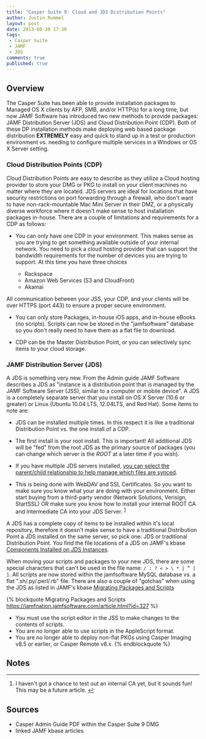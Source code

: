 ```yaml
---
title: "Casper Suite 9: Cloud and JDS Distribution Points"
author: Justin Rummel
layout: post
date: 2013-08-30 17:30
tags: 
 - Casper Suite
 - JAMF
 - JDS
comments: true
published: true
---
```

## Overview

The Casper Suite has been able to provide installation packages to Managed OS X clients by AFP, SMB, and/or HTTP(s) for a long time, but now JAMF Software has introduced two new methods to provide packages: JAMF Distribution Server (JDS) and Cloud Distribution Point (CDP).  Both of these DP installation methods make deploying web based package distribution **EXTREMELY** easy and quick to stand up in a test or production environment vs. needing to configure multiple services in a Windows or OS X Server setting. 

### Cloud Distribution Points (CDP)

Cloud Distribution Points are easy to describe as they utilize a Cloud hosting provider to store your DMG or PKG to install on your client machines no matter where they are located.  JDS servers are ideal for locations that have security restrictions on port forwarding through a firewall, who don't want to have non-rack-mountable Mac Mini Server in their DMZ, or a physically diverse workforce where it doesn't make sense to host installation packages in-house.  There are a couple of limitations and requirements for a CDP as follows: 

-	You can only have one CDP in your environment.  This makes sense as you are trying to get something available outside of your internal network.  You need to pick a cloud hosting provider that can support the bandwidth requirements for the number of devices you are trying to support.  At this time you have three choices

	*	Rackspace
	*	Amazon Web Services (S3 and CloudFront)
	*	Akamai

All communication between your JSS, your CDP, and your clients will be over HTTPS (port 443) to ensure a proper secure environment.

-	You can only store Packages, in-house iOS apps, and in-house eBooks (no scripts).  Scripts can now be stored in the "jamfsoftware" database so you don't really need to have them as a flat file to download. 

-	CDP can be the Master Distribution Point, or you can selectively sync items to your cloud storage. 

### JAMF Distribution Server (JDS)

A JDS is something very new.  From the Admin guide JAMF Software describes a JDS as "instance is a distribution point that is managed by the JAMF Software Server (JSS), similar to a computer or mobile device".  A JDS is a completely separate server that you install on OS X Server (10.6 or greater) or Linux (Ubuntu 10.04 LTS, 12.04LTS, and Red Hat). Some items to note are: 

-	JDS can be installed multiple times.  In this respect it is like a traditional Distribution Point vs. the one install of a CDP.

-	The first install is your root install.  This is important!  All additional JDS will be "fed" from the root JDS as the primary source of packages (you can change which server is the *ROOT* at a later time if you wish).

-	If you have multiple JDS servers installed, [you can select the parent/child relationship to help manage which files are synced][330]. 

-	This is being done with WebDAV and SSL Certificates.  So you want to make sure you know what your are doing with your environment.  Either start buying from a third-party vendor (Network Solutions, Verisign, StartSSL) OR make sure you know how to install your internal ROOT CA and Intermediate CA into your JDS Server.&nbsp;<sup id="fnr1-2013-08-30">[1]</sup>

A JDS has a complete copy of items to be installed within it's local repository, therefore it doesn't make sense to have a traditional Distribution Point a JDS installed on the same server, so pick one: JDS or traditional Distribution Point.  You find the file locations of a JDS on JAMF's kbase [Components Installed on JDS Instances][339].

When moving your scripts and packages to your new JDS, there are some special characters that can't be used in the file name: ```/ : ? < > \ * | ” [ ]```.  All scripts are now stored within the jamfsoftware MySQL database vs. a flat ".sh/.py/.perl/.rb" file.  There are also a couple of "gotchas" when using the JDS as listed in JAMF's kbase [Migrating Packages and Scripts][327]

{% blockquote Migrating Packages and Scripts https://jamfnation.jamfsoftware.com/article.html?id=327 %}
-	You must use the script editor in the JSS to make changes to the contents of scripts.
-	You are no longer able to use scripts in the AppleScript format.
-	You are no longer able to deploy non-flat PKGs using Casper Imaging v8.5 or earlier, or Casper Remote v8.x.
{% endblockquote %}

## Notes

<div class="footnotes">
<hr />
<ol>
	<li id="fn1-2013-08-30">
		<p>I haven't got a chance to test out an internal CA yet, but it sounds fun!  This may be a future article.&nbsp;<a href="#fnr1-2013-08-30" class="footnoteBackLink" title="Jump back to footnote 1 in the text.">&#8617;</a></p>
	</li>
</ol>
</div>


## Sources

-	Casper Admin Guide PDF within the Casper Suite 9 DMG
-	linked JAMF kbase articles

[1]: #fn1-2013-08-30

[339]: https://jamfnation.jamfsoftware.com/article.html?id=339 
[327]: https://jamfnation.jamfsoftware.com/article.html?id=327 
[330]: https://jamfnation.jamfsoftware.com/article.html?id=330